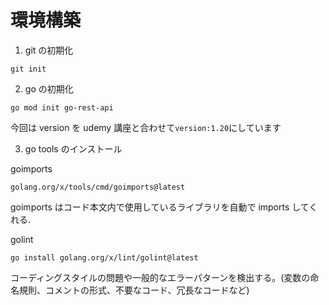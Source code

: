 # 環境構築

1. git の初期化

```
git init
```

2. go の初期化

```
go mod init go-rest-api
```

今回は version を udemy 講座と合わせて`version:1.20`にしています

3. go tools のインストール

goimports

```
golang.org/x/tools/cmd/goimports@latest
```

goimports はコード本文内で使用しているライブラリを自動で imports してくれる.

golint

```
go install golang.org/x/lint/golint@latest
```

コーディングスタイルの問題や一般的なエラーパターンを検出する。(変数の命名規則、コメントの形式、不要なコード、冗長なコードなど)
